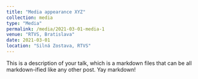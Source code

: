 ```yaml
---
title: "Media appearance XYZ"
collection: media
type: "Media"
permalink: /media/2021-03-01-media-1
venue: "RTVS, Bratislava"
date: 2021-03-01
location: "Silná Zostava, RTVS"
---
```


This is a description of your talk, which is a markdown files that can be all markdown-ified like any other post. Yay markdown!

